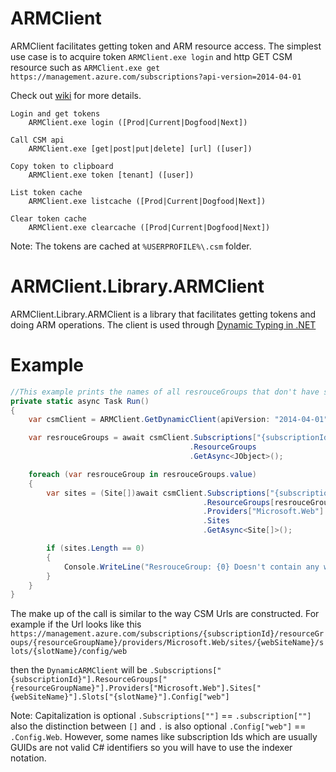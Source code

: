 ARMClient
=========

ARMClient facilitates getting token and ARM resource access.  The simplest use case is to acquire token `ARMClient.exe login` and http GET CSM resource such as `ARMClient.exe get https://management.azure.com/subscriptions?api-version=2014-04-01`

Check out [wiki](https://github.com/projectkudu/ARMClient/wiki) for more details.

    Login and get tokens
        ARMClient.exe login ([Prod|Current|Dogfood|Next])
    
    Call CSM api
        ARMClient.exe [get|post|put|delete] [url] ([user])
    
    Copy token to clipboard
        ARMClient.exe token [tenant] ([user])
    
    List token cache
        ARMClient.exe listcache ([Prod|Current|Dogfood|Next])
    
    Clear token cache
        ARMClient.exe clearcache ([Prod|Current|Dogfood|Next])

Note: The tokens are cached at `%USERPROFILE%\.csm` folder.  

ARMClient.Library.ARMClient
============================

ARMClient.Library.ARMClient is a library that facilitates getting tokens and doing ARM operations. The client is used through [Dynamic Typing in .NET](http://msdn.microsoft.com/en-us/library/dd264736.aspx)

Example
=========

```C#
//This example prints the names of all resrouceGroups that don't have sites under a certain subscription
private static async Task Run()
{
    var csmClient = ARMClient.GetDynamicClient(apiVersion: "2014-04-01", authHelper: new AuthHelper(AzureEnvironments.Prod));

    var resrouceGroups = await csmClient.Subscriptions["{subscriptionId}"]
                                        .ResourceGroups
                                        .GetAsync<JObject>();

    foreach (var resrouceGroup in resrouceGroups.value)
    {
        var sites = (Site[])await csmClient.Subscriptions["{subscriptionId}"]
                                           .ResourceGroups[resrouceGroup.name]
                                           .Providers["Microsoft.Web"]
                                           .Sites
                                           .GetAsync<Site[]>();

        if (sites.Length == 0)
        {
            Console.WriteLine("ResrouceGroup: {0} Doesn't contain any websites!", resrouceGroup.name);
        }
    }
}
```

The make up of the call is similar to the way CSM Urls are constructed. For example if the Url looks like this
`https://management.azure.com/subscriptions/{subscriptionId}/resourceGroups/{resourceGroupName}/providers/Microsoft.Web/sites/{webSiteName}/slots/{slotName}/config/web`

then the `DynamicARMClient` will be `.Subscriptions["{subscriptionId}"].ResourceGroups["{resourceGroupName}"].Providers["Microsoft.Web"].Sites["{webSiteName}"].Slots["{slotName}"].Config["web"]`

Note: Capitalization is optional `.Subscriptions[""]` == `.subscription[""]` also the distinction between `[]` and `.` is also optional  `.Config["web"]` == `.Config.Web`.
However, some names like subscription Ids which are usually GUIDs are not valid C# identifiers so you will have to use the indexer notation.
